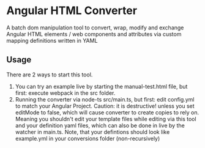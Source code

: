 # Angular HTML Converter
A batch dom manipulation tool to convert, wrap, modify and exchange Angular HTML elements / web components and attributes via custom mapping definitions written in YAML

## Usage

There are 2 ways to start this tool. 

1. You can try an example live by starting the manual-test.html file, but first: execute webpack in the src folder. 
2. Running the converter via node-ts src/main.ts, but first: edit config.yml to match your Angular Project. Caution: it is destructive! unless you set editMode to false, which will cause converter to create copies to rely on. Meaning you shouldn't edit your template files while editing via this tool and your definition yaml files, which can also be done in live by the watcher in main.ts. Note, that your defintions should look like example.yml in your conversions folder (non-recursively)
